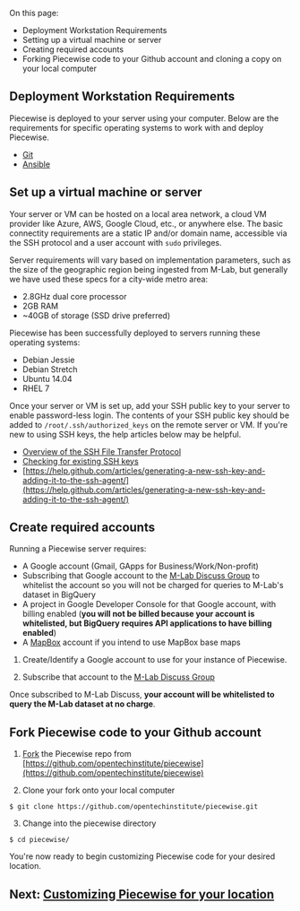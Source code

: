 On this page: 

* Deployment Workstation Requirements
* Setting up a virtual machine or server
* Creating required accounts
* Forking Piecewise code to your Github account and cloning a copy on your local computer

## Deployment Workstation Requirements

Piecewise is deployed to your server using your computer. Below are the requirements for specific operating systems to work with and deploy Piecewise.

* [Git](https://git-scm.com/book/en/v2/Getting-Started-Installing-Git)
* [Ansible](https://docs.ansible.com/ansible/intro_installation.html#installing-the-control-machine)

## Set up a virtual machine or server

Your server or VM can be hosted on a local area network, a cloud VM provider like Azure, AWS, Google Cloud, etc., or anywhere else. The basic connectity requirements are a static IP and/or domain name, accessible via the SSH protocol and a user account with `sudo` privileges. 

Server requirements will vary based on implementation parameters, such as the size of the geographic region being ingested from M-Lab, but generally we have used these specs for a city-wide metro area:

* 2.8GHz dual core processor
* 2GB RAM
* ~40GB of storage (SSD drive preferred)

Piecewise has been successfully deployed to servers running these operating systems:

* Debian Jessie
* Debian Stretch
* Ubuntu 14.04
* RHEL 7

Once your server or VM is set up, add your SSH public key to your server to enable password-less login. The contents of your SSH public key should be added to `/root/.ssh/authorized_keys` on the remote server or VM. If you're new to using SSH keys, the help articles below may be helpful.

* [Overview of the SSH File Transfer Protocol](https://en.wikipedia.org/wiki/SSH_File_Transfer_Protocol) 
* [Checking for existing SSH keys](https://help.github.com/articles/checking-for-existing-ssh-keys/)
* [https://help.github.com/articles/generating-a-new-ssh-key-and-adding-it-to-the-ssh-agent/](https://help.github.com/articles/generating-a-new-ssh-key-and-adding-it-to-the-ssh-agent/)

## Create required accounts

Running a Piecewise server requires: 

* A Google account (Gmail, GApps for Business/Work/Non-profit)
* Subscribing that Google account to the [M-Lab Discuss Group](https://groups.google.com/a/measurementlab.net/forum/#!forum/discuss) to whitelist the account so you will not be charged for queries to M-Lab's dataset in BigQuery
* A project in Google Developer Console for that Google account, with billing enabled 
(**you will not be billed because your account is whitelisted, but BigQuery requires API applications to have billing enabled**)
* A [MapBox](https://www.mapbox.com/) account if you intend to use MapBox base maps

1. Create/Identify a Google account to use for your instance of Piecewise.

2. Subscribe that account to the [M-Lab Discuss Group](https://groups.google.com/a/measurementlab.net/forum/#!forum/discuss)

Once subscribed to M-Lab Discuss, **your account will be whitelisted to query the M-Lab dataset at no charge**.

## Fork Piecewise code to your Github account

1. [Fork](https://help.github.com/articles/fork-a-repo/) the Piecewise repo from [https://github.com/opentechinstitute/piecewise](https://github.com/opentechinstitute/piecewise)

2. Clone your fork onto your local computer

```$ git clone https://github.com/opentechinstitute/piecewise.git```

3. Change into the piecewise directory

```$ cd piecewise/```

You're now ready to begin customizing Piecewise code for your desired location. 

## Next: [Customizing Piecewise for your location](config.md)

